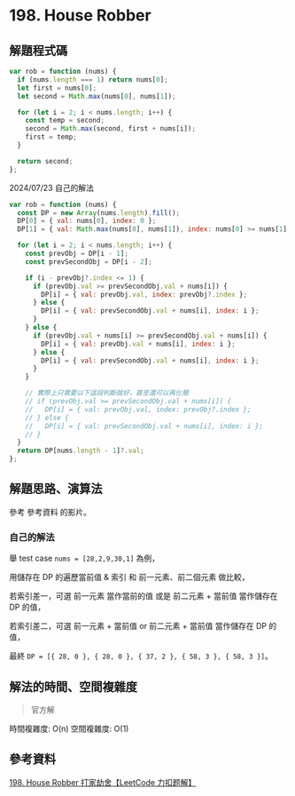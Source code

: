 # 198. House Robber

## 解題程式碼

```javascript
var rob = function (nums) {
  if (nums.length === 1) return nums[0];
  let first = nums[0];
  let second = Math.max(nums[0], nums[1]);

  for (let i = 2; i < nums.length; i++) {
    const temp = second;
    second = Math.max(second, first + nums[i]);
    first = temp;
  }

  return second;
};
```

2024/07/23 自己的解法

```javascript
var rob = function (nums) {
  const DP = new Array(nums.length).fill();
  DP[0] = { val: nums[0], index: 0 };
  DP[1] = { val: Math.max(nums[0], nums[1]), index: nums[0] >= nums[1] ? 0 : 1 };

  for (let i = 2; i < nums.length; i++) {
    const prevObj = DP[i - 1];
    const prevSecondObj = DP[i - 2];

    if (i - prevObj?.index <= 1) {
      if (prevObj.val >= prevSecondObj.val + nums[i]) {
        DP[i] = { val: prevObj.val, index: prevObj?.index };
      } else {
        DP[i] = { val: prevSecondObj.val + nums[i], index: i };
      }
    } else {
      if (prevObj.val + nums[i] >= prevSecondObj.val + nums[i]) {
        DP[i] = { val: prevObj.val + nums[i], index: i };
      } else {
        DP[i] = { val: prevSecondObj.val + nums[i], index: i };
      }
    }

    // 實際上只需要以下這段判斷就好，甚至還可以再化簡
    // if (prevObj.val >= prevSecondObj.val + nums[i]) {
    //   DP[i] = { val: prevObj.val, index: prevObj?.index };
    // } else {
    //   DP[i] = { val: prevSecondObj.val + nums[i], index: i };
    // }
  }
  return DP[nums.length - 1]?.val;
};
```

## 解題思路、演算法

參考 參考資料 的影片。

### 自己的解法

舉 test case `nums = [28,2,9,30,1]` 為例，

用儲存在 DP 的遍歷當前值 & 索引 和 前一元素、前二個元素 做比較，

若索引差一，可選 前一元素 當作當前的值 或是 前二元素 + 當前值 當作儲存在 DP 的值，

若索引差二，可選 前一元素 + 當前值 or 前二元素 + 當前值 當作儲存在 DP 的值，

最終 `DP = [{ 28, 0 }, { 28, 0 }, { 37, 2 }, { 58, 3 }, { 58, 3 }]`。

## 解法的時間、空間複雜度

> 官方解

時間複雜度: O(n)
空間複雜度: O(1)

## 參考資料

[198. House Robber 打家劫舍【LeetCode 力扣题解】](https://youtu.be/eyFkoYVlyHE)
